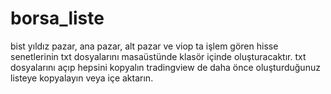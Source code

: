 # borsa_liste
bist yıldız pazar, ana pazar, alt pazar ve viop ta işlem gören hisse senetlerinin txt dosyalarını masaüstünde klasör içinde oluşturacaktır. txt dosyalarını açıp hepsini kopyalın tradingview de daha önce oluşturduğunuz listeye kopyalayın veya içe aktarın.
